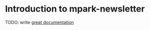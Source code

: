 # Introduction to mpark-newsletter

TODO: write [great documentation](http://jacobian.org/writing/what-to-write/)
